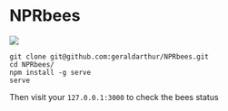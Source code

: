 NPRbees
=======

![](http://www.maxistentialism.com/bees/oprahbees.gif)

```
git clone git@github.com:geraldarthur/NPRbees.git
cd NPRbees/
npm install -g serve
serve
```

Then visit your `127.0.0.1:3000` to check the bees status